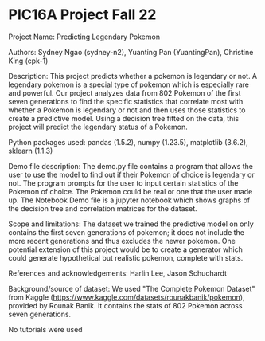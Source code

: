 # PIC16A Project Fall 22

Project Name: Predicting Legendary Pokemon

Authors: Sydney Ngao (sydney-n2), Yuanting Pan (YuantingPan), Christine King (cpk-1) 

Description: This project predicts whether a pokemon is legendary or not. A legendary pokemon is a special type of pokemon which is especially rare and powerful. Our project analyzes data from 802 Pokemon of the first seven generations to find the specific statistics that correlate most with whether a Pokemon is legendary or not and then uses those statistics to create a predictive model. Using a decision tree fitted on the data, this project will predict the legendary status of a Pokemon. 

Python packages used: pandas (1.5.2), numpy (1.23.5), matplotlib (3.6.2), sklearn (1.1.3)

Demo file description: The demo.py file contains a program that allows the user to use the model to find out if their Pokemon of choice is legendary or not. The program prompts for the user to input certain statistics of the Pokemon of choice. The Pokemon could be real or one that the user made up. 
The Notebook Demo file is a jupyter notebook which shows graphs of the decision tree and correlation matrices for the dataset. 

Scope and limitations: The dataset we trained the predictive model on only contains the first seven generations of pokemon; it does not include the more recent generations and thus excludes the newer pokemon. One potential extension of this project would be to create a generator which could generate hypothetical but realistic pokemon, complete with stats. 

References and acknowledgements: Harlin Lee, Jason Schuchardt

Background/source of dataset: We used "The Complete Pokemon Dataset" from Kaggle (https://www.kaggle.com/datasets/rounakbanik/pokemon), provided by Rounak Banik. It contains the stats of 802 Pokemon across seven generations.

No tutorials were used 
